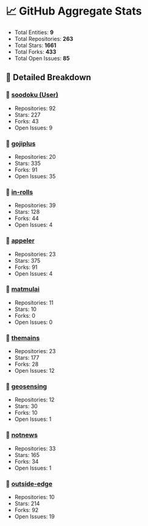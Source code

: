 # 📈 GitHub Aggregate Stats

- Total Entities: **9**
- Total Repositories: **263**
- Total Stars: **1661**
- Total Forks: **433**
- Total Open Issues: **85**

## 🚀 Detailed Breakdown

### 🏢 [soodoku (User)](https://github.com/soodoku)
- Repositories: 92
- Stars: 227
- Forks: 43
- Open Issues: 9

### 🏢 [gojiplus](https://github.com/gojiplus)
- Repositories: 20
- Stars: 335
- Forks: 91
- Open Issues: 35

### 🏢 [in-rolls](https://github.com/in-rolls)
- Repositories: 39
- Stars: 128
- Forks: 44
- Open Issues: 4

### 🏢 [appeler](https://github.com/appeler)
- Repositories: 23
- Stars: 375
- Forks: 91
- Open Issues: 4

### 🏢 [matmulai](https://github.com/matmulai)
- Repositories: 11
- Stars: 10
- Forks: 0
- Open Issues: 0

### 🏢 [themains](https://github.com/themains)
- Repositories: 23
- Stars: 177
- Forks: 28
- Open Issues: 12

### 🏢 [geosensing](https://github.com/geosensing)
- Repositories: 12
- Stars: 30
- Forks: 10
- Open Issues: 1

### 🏢 [notnews](https://github.com/notnews)
- Repositories: 33
- Stars: 165
- Forks: 34
- Open Issues: 1

### 🏢 [outside-edge](https://github.com/outside-edge)
- Repositories: 10
- Stars: 214
- Forks: 92
- Open Issues: 19


